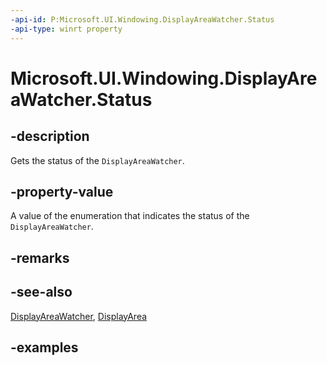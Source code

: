 ```yaml
---
-api-id: P:Microsoft.UI.Windowing.DisplayAreaWatcher.Status
-api-type: winrt property
---
```


# Microsoft.UI.Windowing.DisplayAreaWatcher.Status

<!--
public Microsoft.UI.Windowing.DisplayAreaWatcherStatus Status { get; }
-->

## -description

Gets the status of the `DisplayAreaWatcher`.

## -property-value

A value of the enumeration that indicates the status of the `DisplayAreaWatcher`.

## -remarks

## -see-also

[DisplayAreaWatcher](displayareawatcher.md), [DisplayArea](displayarea.md)

## -examples
